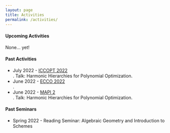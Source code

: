 ```yaml
---
layout: page
title: Activities
permalink: /activities/
---
```


<h4><strong> Upcoming Activities </strong> </h4>

None... yet!


<h4><strong> Past Activities </strong> </h4>

<ul>
  <li>July 2022 - <a href="https://iccopt2022.lehigh.edu">ICCOPT 2022</a></li>. Talk: Harmonic Hierarchies for Polynomial Optimization.
  <li>June 2022 - <a href="https://ecco2022.combinatoria.co">ECCO 2022</a></li>. 
  <li>June 2022 - <a href="https://scm.org.co/mapi-2/">MAPI 2</a></li>. Talk: Harmonic Hierarchies for Polynomial Optimization.
</ul>

<h4><strong> Past Seminars </strong> </h4>

<ul>
  <li>Spring 2022 - Reading Seminar: Algebraic Geometry and Introduction to Schemes
</ul>

